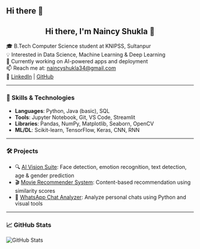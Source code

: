 ## Hi there 👋
<h2 align="center">Hi there, I'm Naincy Shukla 👋</h2>

🎓 B.Tech Computer Science student at KNIPSS, Sultanpur  
💡 Interested in Data Science, Machine Learning & Deep Learning  
🔭 Currently working on AI-powered apps and deployment  
📫 Reach me at: naincyshukla34@gmail.com  
🔗 [LinkedIn](https://www.linkedin.com/in/naincyshukla12/) | [GitHub](https://github.com/naincy1229)

---

### 🚀 Skills & Technologies
- **Languages**: Python, Java (basic), SQL  
- **Tools**: Jupyter Notebook, Git, VS Code, Streamlit  
- **Libraries**: Pandas, NumPy, Matplotlib, Seaborn, OpenCV  
- **ML/DL**: Scikit-learn, TensorFlow, Keras, CNN, RNN

---

### 🛠️ Projects
- 🔍 [AI Vision Suite](https://ai-vision-suite-4.onrender.com): Face detection, emotion recognition, text detection, age & gender prediction  
- 🎬 [Movie Recommender System](https://movie-recommender-system-1-5fcq.onrender.com/): Content-based recommendation using similarity scores  
- 💬 [WhatsApp Chat Analyzer](https://whatsapp-chat-analyzer-5r16.onrender.com): Analyze personal chats using Python and visual tools  

---

### 📈 GitHub Stats
![GitHub Stats](https://github-readme-stats.vercel.app/api?username=naincy1229&show_icons=true&theme=default)
